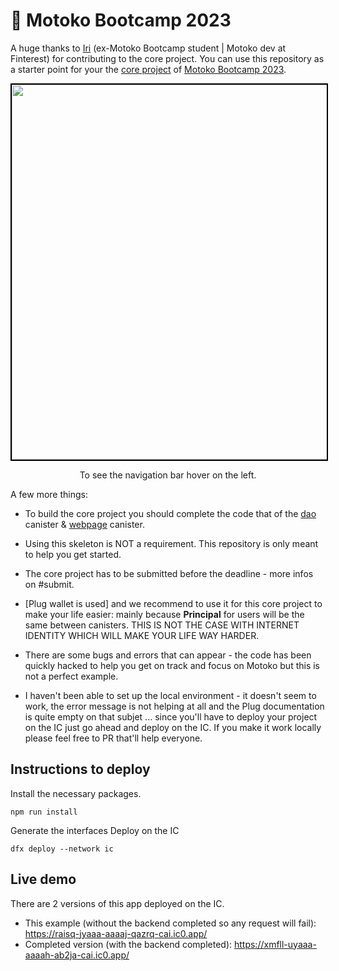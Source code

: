 # 👻 Motoko Bootcamp 2023 

A huge thanks to [Iri](https://twitter.com/iriasviel) (ex-Motoko Bootcamp student | Motoko dev at Finterest) for contributing to the core project. 
You can use this repository as a starter point for your the [core project](https://github.com/motoko-bootcamp/motokobootcamp-2023) of [Motoko Bootcamp 2023](https://github.com/motoko-bootcamp/motokobootcamp-2023).

<p align="center"> <img src="./home.png" width="600px" style="border: 2px solid black;"> </p>
<p align="center">To see the navigation bar hover on the left.</p>

A few more things:
- To build the core project you should complete the code that of the [dao]() canister & [webpage]() canister.
- Using this skeleton is NOT a requirement. This repository is only meant to help you get started. 
- The core project has to be submitted before the deadline - more infos on #submit.
- [Plug wallet is used] and we recommend to use it for this core project to make your life easier: mainly because **Principal** for users will be the same between canisters. THIS IS NOT THE CASE WITH INTERNET IDENTITY WHICH WILL MAKE YOUR LIFE WAY HARDER.

- There are some bugs and errors that can appear - the code has been quickly hacked to help you get on track and focus on Motoko but this is not a perfect example.
- I haven't been able to set up the local environment - it doesn't seem to work, the error message is not helping at all and the Plug documentation is quite empty on that subjet ... since you'll have to deploy your project on the IC just go ahead and deploy on the IC. If you make it work locally please feel free to PR that'll help everyone. 

## Instructions to deploy 
Install the necessary packages.
```
npm run install
```
Generate the interfaces
Deploy on the IC 
```
dfx deploy --network ic
```

## Live demo

There are 2 versions of this app deployed on the IC. 

- This example (without the backend completed so any request will fail): https://raisq-jyaaa-aaaaj-qazrq-cai.ic0.app/
- Completed version (with the backend completed): https://xmfll-uyaaa-aaaah-ab2ja-cai.ic0.app/ 

